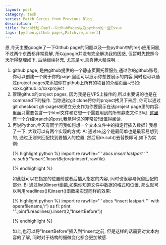 ```yaml
---
layout: post
category: tech
series: Patch Series from Previous Blog
description: ''
title: Patch计划-Day3--GithubPages以及python的一些Issue
tags: [python,github pages,Patch,re,insert]
---
```


恩,今天主要google了一下Github page的问题以及一些python中的re小应用问题, 不过两个东西都非常费解, 所以google并没有完全解决我的困惑, 但暂时先按照今天所得整理如下, 后续继续补充, 尤其是re,真真博大精深啊...
<ol>
	<li>github page, 是由github提供的一个静态页面托管服务,通过你的github账号, 你可以创建一个属于你的page,里面可以展示你想要展示的内容,同时也可以通过project pages来添加你在github上所有的项目的介绍页面~形如: xxxx.github.io/xxxproject</li>
	<li>管理github的project pages, 因为我是在VPS上操作的,所以主要说的也是在command下的操作. 当你通过git clone将你的project拷贝下来后, 你可以通过git checkout gh-pages来建立分支作为你要展示在该project page里的内容.里面只需要包含一个html文件和它想一个需要用到的所有静态文件即可.
<a title="Git Branch" href="http://git-scm.com/book/en/Git-Branching-Basic-Branching-and-Merging#Basic-Merging" target="_blank">这里有一个介绍branch的post</a>,我觉得说的非常赞!很值得阅读.</li>
	<li>再说Python,今天有同学问我如何想一个文本文件中的指定行插入数据? 我想了一下, 大致可以有两个实现的方式:
A: 通过re,这个是最简单也是最容易想到的, 通过正则来匹配找到要插入的位置, 然后用re.sub()去替换即可,如下为实例:

{% highlight python %}
import re
rawfile='''
abcs
*insert
lastpart
'''
re.sub(r'\*insert','InsertBefore\n*insert',rawfile)

{% endhighlight %}

如此就可以在指定的位置前或者后插入指定的内容, 同时也很容易保留匹配的部分.
B: 通过list的insert函数,如果你知道文件中数据的格式和位置, 那么就可以利用readlines()和insert()函数来实现同样的效果:

{% highlight python %}
import re
rawfile='''
abcs
*insert
lastpart
'''
with open(filename,'r') as fl:
    print "".join(fl.readlines().insert(2,"InsertBefore"))

{% endhighlight %}

如上,也可以将"InsertBefore"插入到*insert之前, 但是这样的话需要对文本内容的了解, 同时对于结构的细微变化都会更加敏感.
</li>
</ol>
